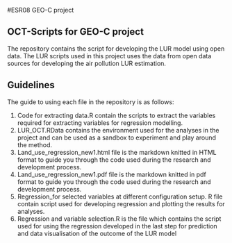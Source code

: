 #ESR08 GEO-C project

## OCT-Scripts for GEO-C project 
The repository contains the script for developing the LUR model using open data. The LUR scripts used in this project uses the data from open data sources for developing the air pollution LUR estimation.

## Guidelines
The guide to using each file in the repository is as follows:
1. Code for extracting data.R contain the scripts to extract the variables required for extracting variables for regression modelling.
2. LUR_OCT.RData contains the environment used for the analyses in the project and can be used as a sandbox to experiment and play around the method.
3. Land_use_regression_new1.html file is the markdown knitted in HTML format to guide you through the code used during the research and development process.
4. Land_use_regression_new1.pdf file is the markdown knitted in pdf format to guide you through the code used during the research and development process.
5. Regression_for selected variables at different configuration setup. R file contain script used for developing regression and plotting the results for analyses.
6. Regression and variable selection.R is the file which contains the script used for using the regression developed in the last step for prediction and data visualisation of the outcome of the LUR model

